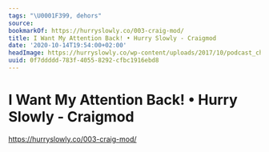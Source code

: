```yaml
---
tags: "\U0001F399, dehors"
source:
bookmarkOf: https://hurryslowly.co/003-craig-mod/
title: I Want My Attention Back! • Hurry Slowly - Craigmod
date: '2020-10-14T19:54:00+02:00'
headImage: https://hurryslowly.co/wp-content/uploads/2017/10/podcast_channel_artwork.png
uuid: 0f7ddddd-783f-4055-8292-cfbc1916ebd8
---
```


# I Want My Attention Back! • Hurry Slowly - Craigmod
https://hurryslowly.co/003-craig-mod/
